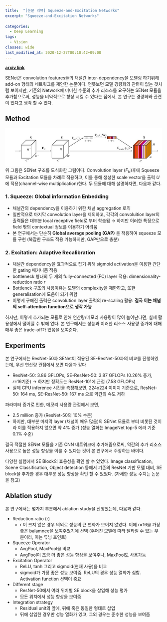 ```yaml
---
title:  "[논문 리뷰] Squeeze-and-Excitation Networks"
excerpt: "Squeeze-and-Excitation Networks"

categories:
  - Deep Learning
tags:
  - Vision
classes: wide
last_modified_at: 2020-12-27T00:10:42+09:00
---
```

__[arxiv link](https://arxiv.org/pdf/1709.01507.pdf)__  

SENet은 convolution features들의 채널간 inter-dependency을 모델링 하기위해 add-on 형태의 네트워크를 제안한 논문이다. 언뜻보면 모델 경량화와 관련이 없는 것처럼 보이지만, 기존의 Network에 미미한 수준의 추가 리소스를 요구하는 SENet 모듈을 추가함으로써, 성능을 비약적으로 향상 시킬 수 있다는 점에서, 본 연구는 경량화와 관련이 있다고 생각 할 수 있다.

## Method
![SENet 구조](/assets/images/2020-12-27-SENet/senet.jpg)
위 그림은 SENet 구조를 도식화한 그림이다. Convolution layer ($F_{tr}$)후에 Squeeze 모듈과 Excitation 모듈을 차례로 적용하고, 이를 통해 생성한 scale vector을 출력 $U$에 적용(channel-wise multiplication)한다. 두 모듈에 대해 설명하자면, 다음과 같다.

### 1. Squeeze: Global information Enbedding
- 채널간의 dependency을 이용하기 위한 채널 aggregation 로직 
- 일반적으로 마지막 convolution layer을 제외하고, 각각의 convoluition layer의 출력들은 대부분 local receptive field로 부터 학습됨 → 하지만 이러한 특징으로 field 밖의 contextual 정보를 이용하기 어려움
- 본 연구에서는 단순히 __Global average pooling (GAP)__ 을 적용하여 squeeze 모듈 구현 (복잡한 구조도 적용 가능하지만, GAP만으로 충분)

### 2. Excitation: Adaptive Recalibration
- 채널간 dependency을 효과적으로 잡기 위해 sigmoid activation을 이용한 간단한 gating 매커니즘 적용
- bottleneck 형태의 두 개의 fully-connected (FC) layer 적용: dimensionality-reduction ratio $r$ 
- Bottlenck 구조의 사용이유는 모델의 complexity을 제한하고, 또한 generalisation에 도움이 되기 위함
- 이렇게 구해진 출력은 convolution layer 출력의 re-scaling 활용: __결국 이는 채널의 self-attention function으로 생각 가능__

하지만, 이렇게 추가되는 모듈로 인해 연산량/메모리 사용량이 많이 늘어난다면, 실제 활용성에서 떨어질 수 밖에 없다. 본 연구에서는 성능과 이러한 리소스 사용량 증가에 대해 매우 좋은 trade-off가 있음을 보여준다.

## Experiments
본 연구에서는 ResNet-50과 SENet이 적용된 SE-ResNet-50과의 비교를 진행하였는데, 우선 연산량 관점에서 보면 다음과 같다
- ResNet-50: 3.86 GFLOPs, SE-ResNet-50: 3.87 GFLOPs (0.26% 증가, $r$=16기준) → 하지만 정확도는 ResNet-101에 근접 (7.58 GFLOPs)
- 실제 CPU inference 시간을 측정해보면, 224x224 이미지 기준으로, ResNet-50: 164 ms, SE-ResNet-50: 167 ms 으로 약간의 속도 저하

파라미터 증가로 인한, 메모리 사용량 관점에서 보면, 
- 2.5 million 증가 (ResNet-50의 10% 수준)
- 하지만, 대부분 마지막 layer (채널이 매우 많음)의 SENet 모듈로 부터 비롯된 것이라 이를 적용하지 않으면 약 4% 증가 (성능 열화는 ImageNet top-5 에러 기준 0.1% 수준)

결국 적절한 SENet 모듈을 기존 CNN 네트워크에 추가해줌으로써, 약간의 추가 리소스 사용으로 높은 성능 향상을 이룰 수 있다는 것이 본 연구에서 주장하는 바이다.

다양한 실험에서 SE Block의 효용성을 확인 할 수 있었다. Image classification, Scene Classification, Object detection 등에서 기존의 ResNet 기반 모델 대비, SE block을 추가한 경우 대부분 성능 향상을 확인 할 수 있었다. (자세한 성능 수치는 논문을 참고)

## Ablation study
본 연구에서는 몇가지 부분에서 ablation study을 진행했는데, 다음과 같다.
- Reduction ratio (r)
  - r 이 크지 않은 경우 의외로 성능의 큰 변화가 보이지 않았다. 이에 r=16을 가장 좋은 balamnce을 보여주었기에 선택 (주어진 모델에 따라 달라질 수 있는 부분이라, 이는 튜닝 포인트)
- Squeeze Operator
  - AvgPool, MaxPool을 비교
  - AvgPool이 조금 더 좋은 성능 향상을 보여주나, MaxPool도 사용가능
- Excitation Operator
  - ReLU, tanh 그리고 sigmoid(현재 사용)을 비교
  - sigmoid가 가장 좋은 성능 보여줌. ReLU의 경우 성능 열화가 심함. Activation function 선택이 중요
- Different stage
  - ResNet-50에서 여러 위치별 SE block을 삽입해 성능 평가
  - 모든 위치에서 성능 향상을 보여줌
- Integration strategy
  - Residual unit의 앞에, 뒤에 혹은 동일한 형태로 삽입
  - 뒤에 삽입한 경우만 성능 열화가 있고, 그외 경우는 준수한 성능을 보여줌